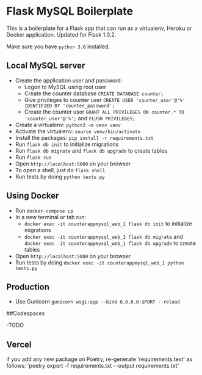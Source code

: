 # Flask MySQL Boilerplate

This is a boilerplate for a Flask app that can run as a virtualenv, Heroku or Docker application. Updated for Flask 1.0.2.

Make sure you have `python 3.6` installed.

## Local MySQL server
- Create the application user and password:
    - Logon to MySQL using root user
    - Create the counter database `CREATE DATABASE counter;`
    - Give privileges to counter user `CREATE USER 'counter_user'@'%' IDENTIFIED BY 'counter_password';`  
    - Create the counter user `GRANT ALL PRIVILEGES ON counter.* TO 'counter_user'@'%';` and `FLUSH PRIVILEGES;`
- Create a virtualenv: `python3 -m venv venv`
- Activate the virtualenv: `source venv/bin/activate`
- Install the packages: `pip install -r requirements.txt`
- Run `flask db init` to initialize migrations
- Run `flask db migrate` and `flask db upgrade` to create tables
- Run `flask run`
- Open `http://localhost:5000` on your browser
- To open a shell, just do `flask shell`
- Run tests by doing `python tests.py`

## Using Docker
- Run `docker-compose up`
- In a new terminal or tab run:
    - `docker exec -it counterappmysql_web_1 flask db init` to initialize migrations
    - `docker exec -it counterappmysql_web_1 flask db migrate` and `docker exec -it counterappmysql_web_1 flask db upgrade` to create tables
- Open `http://localhost:5000` on your browser
- Run tests by doing `docker exec -it counterappmysql_web_1 python tests.py`

## Production
- Use Gunicorn `gunicorn wsgi:app --bind 0.0.0.0:$PORT --reload`

##Codespaces

-TODO

## Vercel
if you add any new package on Poetry, re-generate 'requirements.text' as follows: 'poetry export -f requirements.txt --output requirements.txt'
